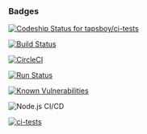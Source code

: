 ### Badges

[ ![Codeship Status for tapsboy/ci-tests](https://app.codeship.com/projects/8a1b5160-d7d7-0134-9a91-3a8f38152395/status?branch=master)](https://app.codeship.com/projects/203131)

[![Build Status](https://travis-ci.org/tapsboy/ci-tests.svg?branch=master)](https://travis-ci.org/tapsboy/ci-tests)

[![CircleCI](https://circleci.com/gh/tapsboy/ci-tests.svg?style=svg)](https://circleci.com/gh/tapsboy/ci-tests)

[![Run Status](https://api.shippable.com/projects/58a7f266cb4ab90f00fc2707/badge?branch=master)](https://app.shippable.com/projects/58a7f266cb4ab90f00fc2707) 

[![Known Vulnerabilities](https://snyk.io/test/github/tapsboy/ci-tests/badge.svg)](https://snyk.io/test/github/tapsboy/ci-tests)

![Node.js CI/CD](https://github.com/tapsboy/ci-tests/workflows/workflows/.github/workflows/buildandpublish.yml/badge.svg?branch=master)

[![ci-tests](https://img.shields.io/endpoint?url=https://dashboard.cypress.io/badge/simple/juhc8f/master&style=flat&logo=cypress)](https://dashboard.cypress.io/projects/juhc8f/runs)

